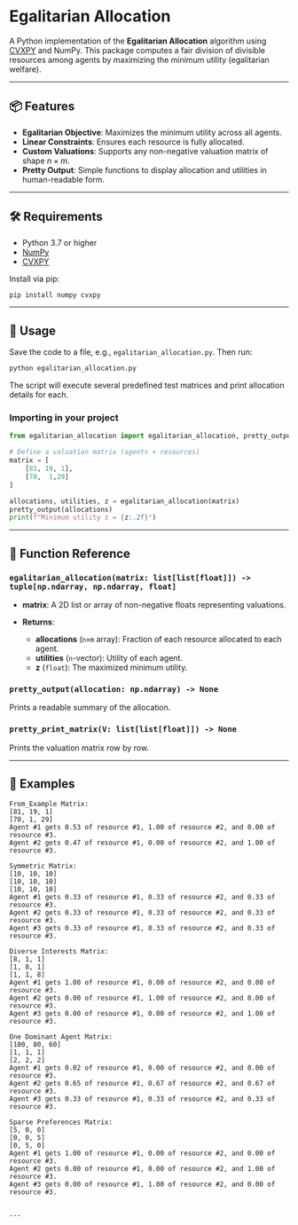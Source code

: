 # Egalitarian Allocation

A Python implementation of the **Egalitarian Allocation** algorithm using [CVXPY](https://www.cvxpy.org/) and NumPy.
This package computes a fair division of divisible resources among agents by maximizing the minimum utility (egalitarian welfare).

---

## 📦 Features

* **Egalitarian Objective**: Maximizes the minimum utility across all agents.
* **Linear Constraints**: Ensures each resource is fully allocated.
* **Custom Valuations**: Supports any non-negative valuation matrix of shape $n\times m$.
* **Pretty Output**: Simple functions to display allocation and utilities in human-readable form.

---

## 🛠️ Requirements

* Python 3.7 or higher
* [NumPy](https://numpy.org/)
* [CVXPY](https://www.cvxpy.org/)

Install via pip:

```bash
pip install numpy cvxpy
```

---

## 🚀 Usage

Save the code to a file, e.g., `egalitarian_allocation.py`. Then run:

```bash
python egalitarian_allocation.py
```

The script will execute several predefined test matrices and print allocation details for each.

### Importing in your project

```python
from egalitarian_allocation import egalitarian_allocation, pretty_output

# Define a valuation matrix (agents × resources)
matrix = [
    [81, 19, 1],
    [70,  1,29]
]

allocations, utilities, z = egalitarian_allocation(matrix)
pretty_output(allocations)
print(f"Minimum utility z = {z:.2f}")
```

---

## 🔎 Function Reference

### `egalitarian_allocation(matrix: list[list[float]]) -> tuple[np.ndarray, np.ndarray, float]`

* **matrix**: A 2D list or array of non-negative floats representing valuations.
* **Returns**:

  * **allocations** (`n×m` array): Fraction of each resource allocated to each agent.
  * **utilities** (`n`-vector): Utility of each agent.
  * **z** (`float`): The maximized minimum utility.

### `pretty_output(allocation: np.ndarray) -> None`

Prints a readable summary of the allocation.

### `pretty_print_matrix(V: list[list[float]]) -> None`

Prints the valuation matrix row by row.

---

## 📄 Examples

```
From_Example Matrix:
[81, 19, 1]
[70, 1, 29]
Agent #1 gets 0.53 of resource #1, 1.00 of resource #2, and 0.00 of resource #3.
Agent #2 gets 0.47 of resource #1, 0.00 of resource #2, and 1.00 of resource #3.

Symmetric Matrix:
[10, 10, 10]
[10, 10, 10]
[10, 10, 10]
Agent #1 gets 0.33 of resource #1, 0.33 of resource #2, and 0.33 of resource #3.
Agent #2 gets 0.33 of resource #1, 0.33 of resource #2, and 0.33 of resource #3.
Agent #3 gets 0.33 of resource #1, 0.33 of resource #2, and 0.33 of resource #3.

Diverse Interests Matrix:
[8, 1, 1]
[1, 8, 1]
[1, 1, 8]
Agent #1 gets 1.00 of resource #1, 0.00 of resource #2, and 0.00 of resource #3.
Agent #2 gets 0.00 of resource #1, 1.00 of resource #2, and 0.00 of resource #3.
Agent #3 gets 0.00 of resource #1, 0.00 of resource #2, and 1.00 of resource #3.

One Dominant Agent Matrix:
[100, 80, 60]
[1, 1, 1]
[2, 2, 2]
Agent #1 gets 0.02 of resource #1, 0.00 of resource #2, and 0.00 of resource #3.
Agent #2 gets 0.65 of resource #1, 0.67 of resource #2, and 0.67 of resource #3.
Agent #3 gets 0.33 of resource #1, 0.33 of resource #2, and 0.33 of resource #3.

Sparse Preferences Matrix:
[5, 0, 0]
[0, 0, 5]
[0, 5, 0]
Agent #1 gets 1.00 of resource #1, 0.00 of resource #2, and 0.00 of resource #3.
Agent #2 gets 0.00 of resource #1, 0.00 of resource #2, and 1.00 of resource #3.
Agent #3 gets 0.00 of resource #1, 1.00 of resource #2, and 0.00 of resource #3.


---
